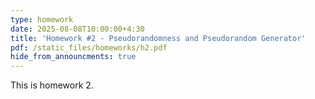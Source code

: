 ```yaml
---
type: homework
date: 2025-08-08T10:00:00+4:30
title: 'Homework #2 - Pseudorandomness and Pseudorandom Generator'
pdf: /static_files/homeworks/h2.pdf
hide_from_announcments: true
---
```


This is homework 2.